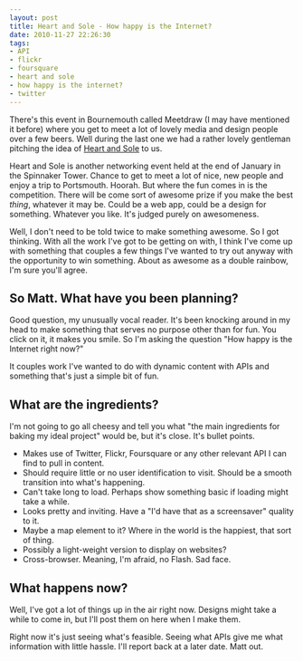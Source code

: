```yaml
---
layout: post
title: Heart and Sole - How happy is the Internet?
date: 2010-11-27 22:26:30
tags:
- API
- flickr
- foursquare
- heart and sole
- how happy is the internet?
- twitter
---
```

There's this event in Bournemouth called Meetdraw (I may have mentioned it before) where you get to meet a lot of lovely media and design people over a few beers. Well during the last one we had a rather lovely gentleman pitching the idea of [Heart and Sole][Heart and Sole] to us.

Heart and Sole is another networking event held at the end of January in the Spinnaker Tower. Chance to get to meet a lot of nice, new people and enjoy a trip to Portsmouth. Hoorah. But where the fun comes in is the competition. There will be come sort of awesome prize if you make the best *thing*, whatever it may be. Could be a web app, could be a design for something. Whatever you like. It's judged purely on awesomeness.

Well, I don't need to be told twice to make something awesome. So I got thinking. With all the work I've got to be getting on with, I think I've come up with something that couples a few things I've wanted to try out anyway with the opportunity to win something. About as awesome as a double rainbow, I'm sure you'll agree.

## So Matt. What have you been planning?

Good question, my unusually vocal reader. It's been knocking around in my head to make something that serves no purpose other than for fun. You click on it, it makes you smile. So I'm asking the question "How happy is the Internet right now?"

It couples work I've wanted to do with dynamic content with APIs and something that's just a simple bit of fun.

## What are the ingredients?

I'm not going to go all cheesy and tell you what "the main ingredients for baking my ideal project" would be, but it's close. It's bullet points.

- Makes use of Twitter, Flickr, Foursquare or any other relevant API I can find to pull in content.
- Should require little or no user identification to visit. Should be a smooth transition into what's happening.
- Can't take long to load. Perhaps show something basic if loading might take a while.
- Looks pretty and inviting. Have a "I'd have that as a screensaver" quality to it.
- Maybe a map element to it? Where in the world is the happiest, that sort of thing.
- Possibly a light-weight version to display on websites?
- Cross-browser. Meaning, I'm afraid, no Flash. Sad face.

## What happens now?

Well, I've got a lot of things up in the air right now. Designs might take a while to come in, but I'll post them on here when I make them. 

Right now it's just seeing what's feasible. Seeing what APIs give me what information with little hassle. I'll report back at a later date. Matt out.

[Heart and Sole]:http://heartandsole.org.uk/